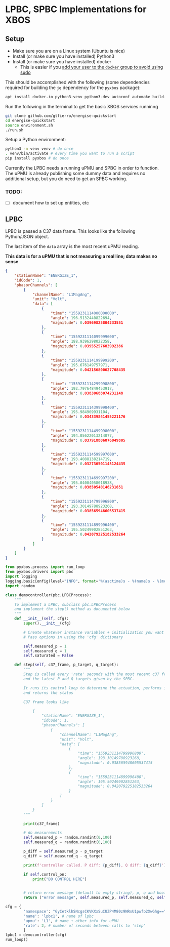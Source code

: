 # LPBC, SPBC Implementations for XBOS

## Setup

- Make sure you are on a Linux system (Ubuntu is nice)
- Install (or make sure you have installed) Python3
- Install (or make sure you have installed) docker
    - This is easier if you [add your user to the `docker` group to avoid using sudo](https://docs.docker.com/install/linux/linux-postinstall/)

This should be accomplished with the following (some dependencies required for building the `jq` dependency for the `pyxbos` package):

```bash
apt install docker.io python3-venv python3-dev autoconf automake build-essential libtool
```

Run the following in the terminal to get the basic XBOS services runninng

```bash
git clone github.com/gtfierro/energise-quickstart
cd energise-quickstart
source environment.sh
./run.sh
```

Setup a Python environment:

```bash
python3 -m venv venv # do once
. venv/bin/activate # every time you want to run a script
pip install pyxbos # do once
```

Currently the LPBC needs a running uPMU and SPBC in order to function.
The uPMU is already publishing some dummy data and requires no additional setup, but you do need to get an SPBC working.



### TODO:

- [ ] document how to set up entities, etc

## LPBC

LPBC is passed a C37 data frame. This looks like the following Python/JSON object.

The last item of the `data` array is the most recent uPMU reading.

**This data is for a uPMU that is not measuring a real line; data makes no sense**

```json
{
    "stationName": "ENERGIZE_1",
    "idCode": 1,
    "phasorChannels": [
        {
            "channelName": "L1MagAng",
            "unit": "Volt",
            "data": [
                {
                    "time": "1559231114000000000",
                    "angle": 196.5132440822694,
                    "magnitude": 0.03969825804233551
                },
                {
                    "time": "1559231114099999600",
                    "angle": 188.9396298022358,
                    "magnitude": 0.03955257683992386
                },
                {
                    "time": "1559231114199999200",
                    "angle": 195.676149757971,
                    "magnitude": 0.042156800627708435
                },
                {
                    "time": "1559231114299998800",
                    "angle": 192.79764849453917,
                    "magnitude": 0.03830688074231148
                },
                {
                    "time": "1559231114399998400",
                    "angle": 195.984969931104,
                    "magnitude": 0.034339841455221176
                },
                {
                    "time": "1559231114499998000",
                    "angle": 194.05622013214077,
                    "magnitude": 0.037918806076049805
                },
                {
                    "time": "1559231114599997600",
                    "angle": 193.4088138214719,
                    "magnitude": 0.032730501145124435
                },
                {
                    "time": "1559231114699997200",
                    "angle": 195.04004058018938,
                    "magnitude": 0.03850540146231651
                },
                {
                    "time": "1559231114799996800",
                    "angle": 193.30149788923268,
                    "magnitude": 0.038565948605537415
                },
                {
                    "time": "1559231114899996400",
                    "angle": 195.50249902851263,
                    "magnitude": 0.042079225182533264
                }
            ]
        }
    ]
}
```

```python
from pyxbos.process import run_loop
from pyxbos.drivers import pbc
import logging
logging.basicConfig(level="INFO", format='%(asctime)s - %(name)s - %(message)s')
import random

class democontroller(pbc.LPBCProcess):
    """
    To implement a LPBC, subclass pbc.LPBCProcess
    and implement the step() method as documented below
    """
    def __init__(self, cfg):
        super().__init__(cfg)

        # Create whatever instance variables + initialization you want here.
        # Pass options in using the 'cfg' dictionary

        self.measured_p = 1
        self.measured_q = 1
        self.saturated = False

    def step(self, c37_frame, p_target, q_target):
        """
        Step is called every 'rate' seconds with the most recent c37 frame from the upmu
        and the latest P and Q targets given by the SPBC.

        It runs its control loop to determine the actuation, performs it is 'self.control_on' is True
        and returns the status

        C37 frame looks like

            {
                "stationName": "ENERGIZE_1",
                "idCode": 1,
                "phasorChannels": [
                    {
                        "channelName": "L1MagAng",
                        "unit": "Volt",
                        "data": [
                            {
                                "time": "1559231114799996800",
                                "angle": 193.30149788923268,
                                "magnitude": 0.038565948605537415
                            },
                            {
                                "time": "1559231114899996400",
                                "angle": 195.50249902851263,
                                "magnitude": 0.042079225182533264
                            }
                        ]
                    }
                ]
            }
        """

        print(c37_frame)

        # do measurements
        self.measured_p = random.randint(0,100)
        self.measured_q = random.randint(0,100)

        p_diff = self.measured_p - p_target
        q_diff = self.measured_q - q_target

        print(f'controller called. P diff: {p_diff}, Q diff: {q_diff}')

        if self.control_on:
            print("DO CONTROL HERE")
        

        # return error message (default to empty string), p, q and boolean saturated value
        return ("error message", self.measured_p, self.measured_q, self.saturated)

cfg = {
        'namespace': "GyCetklhSNcgsCKVKXxSuCUZP4M80z9NRxU1pwfb2XwGhg==",
        'name': 'lpbc1', # name of lpbc
        'upmu': 'L1', # name + other info for uPMU
        'rate': 2, # number of seconds between calls to 'step'
        }
lpbc1 = democontroller(cfg)
run_loop()
```
